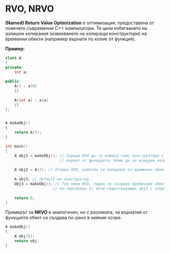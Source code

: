 # RVO, NRVO 

**(Named) Return Value Optimization** е оптимизация, предоставена от повечето съвременни C++ компилатори. Тя цели избягването на излишни копирания (извикването на копиращи конструктори) на временни обекти (например върнати по копие от функция).

**Пример:**

```c++
class A
{
private:
    int a;
    
public:
    A() : a(0)
    {}
    
    A(int a) : a(a)
    {}
};


A makeObj()
{
    return A(5);
}

int main()
{   
    A obj1 = makeObj(); // Заради RVO ще се извика само конструктора с един параметър на временния обект,
                        // върнат от функцията. Няма да се извърши копиране.
    
    А obj2 = A(2); // Отново RVO, избягва се копиране на временен обект
    
    А obj3; // default-ен конструктор
    Obj3 = makeObj(); // Тук няма RVO, първо се създава временния обект от функцията, след това
                     // се присвоява от вече съществуващия obj3 с оператор =
    
    return 0;
}
```

Примерът за **NRVO** е аналогичен, но с разликата, че върнатия от функцията обект се създава по-рано в нейния scope.
```c++
A makeObj()
{
    A obj(5);
    return obj;
}
```

